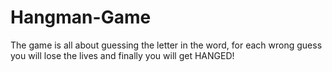 # Hangman-Game

The game is all about guessing the letter in the word, for each wrong guess you will lose the lives and finally you will get HANGED!
